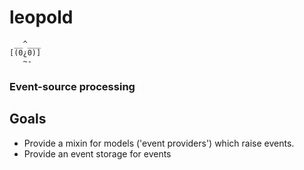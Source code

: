 # leopold

```
 __^___
[(0¿0)]
   ~-
```
### Event-source processing

## Goals

* Provide a mixin for models ('event providers') which raise events.
* Provide an event storage for events



